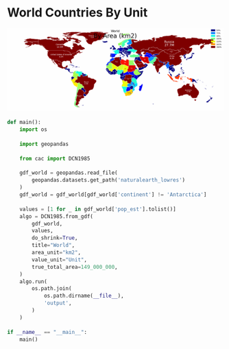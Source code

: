 # World Countries By Unit

<p  align="center">
    <img src="https://raw.githubusercontent.com/nuuuwan/continuous_area_cartograms/main/examples/world_countries_by_unit/output/animated.gif" alt="alt" />
</p>

```python
def main():
    import os

    import geopandas

    from cac import DCN1985

    gdf_world = geopandas.read_file(
        geopandas.datasets.get_path('naturalearth_lowres')
    )
    gdf_world = gdf_world[gdf_world['continent'] != 'Antarctica']

    values = [1 for _ in gdf_world['pop_est'].tolist()]
    algo = DCN1985.from_gdf(
        gdf_world,
        values,
        do_shrink=True,
        title="World",
        area_unit="km2",
        value_unit="Unit",
        true_total_area=149_000_000,
    )
    algo.run(
        os.path.join(
            os.path.dirname(__file__),
            'output',
        )
    )

if __name__ == "__main__":
    main()

```
